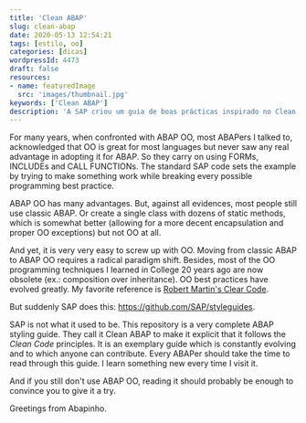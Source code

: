 ```yaml
---
title: 'Clean ABAP'
slug: clean-abap
date: 2020-05-13 12:54:21
tags: [estilo, oo]
categories: [dicas]
wordpressId: 4473
draft: false
resources:
- name: featuredImage
  src: 'images/thumbnail.jpg'
keywords: ['Clean ABAP']
description: 'A SAP criou um guia de boas prácticas inspirado no Clean Code do Robert Martin onde explica exaustivamente qual a melhor forma de programar em ABAP OO. '
---
```

For many years, when confronted with ABAP OO, most ABAPers I talked to, acknowledged that OO is great for most languages but never saw any real advantage in adopting it for ABAP. So they carry on using FORMs, INCLUDEs and CALL FUNCTIONs. The standard SAP code sets the example by trying to make something work while breaking every possible programming best practice.

<!--more-->

ABAP OO has many advantages. But, against all evidences, most people still use classic ABAP. Or create a single class with dozens of static methods, which is somewhat better (allowing for a more decent encapsulation and proper OO exceptions) but not OO at all.

And yet, it is very very easy to screw up with OO. Moving from classic ABAP to ABAP OO requires a radical paradigm shift. Besides, most of the OO programming techniques I learned in College 20 years ago are now obsolete (ex.: composition over inheritance). OO best practices have evolved greatly. My favorite reference is [Robert Martin's Clear Code][1].

But suddenly SAP does this: <https://github.com/SAP/styleguides>.

SAP is not what it used to be. This repository is a very complete ABAP styling guide. They call it Clean ABAP to make it explicit that it follows the _Clean Code_ principles. It is an exemplary guide which is constantly evolving and to which anyone can contribute. Every ABAPer should take the time to read through this guide. I learn something new every time I visit it.

And if you still don't use ABAP OO, reading it should probably be enough to convince you to give it a try.

Greetings from Abapinho.

   [1]: http://cleancoder.com/products
